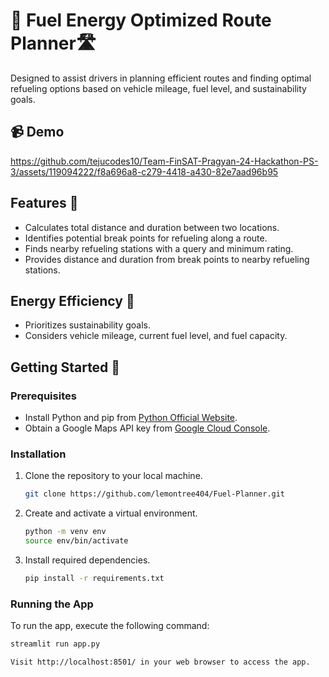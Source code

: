 # 🚗 Fuel Energy Optimized Route Planner🛣️

Designed to assist drivers in planning efficient routes and finding optimal refueling options based on vehicle mileage, fuel level, and sustainability goals.

## 📹 Demo



https://github.com/tejucodes10/Team-FinSAT-Pragyan-24-Hackathon-PS-3/assets/119094222/f8a696a8-c279-4418-a430-82e7aad96b95








## Features 🌟
- Calculates total distance and duration between two locations.
- Identifies potential break points for refueling along a route.
- Finds nearby refueling stations with a query and minimum rating.
- Provides distance and duration from break points to nearby refueling stations.

## Energy Efficiency 🌿
- Prioritizes sustainability goals.
- Considers vehicle mileage, current fuel level, and fuel capacity.

## Getting Started 🚀

### Prerequisites
- Install Python and pip from [Python Official Website](https://www.python.org/downloads/).
- Obtain a Google Maps API key from [Google Cloud Console](https://console.cloud.google.com/).

### Installation
1. Clone the repository to your local machine.
   ```bash
   git clone https://github.com/lemontree404/Fuel-Planner.git
      ```
  2. Create and activate a virtual environment.
     ```bash
     python -m venv env
     source env/bin/activate
     ```

  3. Install required dependencies.
     ```bash
     pip install -r requirements.txt
     ```

### **Running the App**
  To run the app, execute the following command:
  ```bash
  streamlit run app.py
```
  ```bash
Visit http://localhost:8501/ in your web browser to access the app.
```
